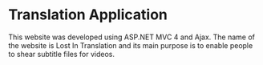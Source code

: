 # Translation Application
This website was developed using ASP.NET MVC 4 and Ajax.  The name of the website is Lost In Translation and its main purpose is to enable people to shear subtitle files for videos.
